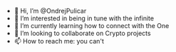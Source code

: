 - 👋 Hi, I’m @OndrejPulicar
- 👀 I’m interested in being in tune with the infinite
- 🌱 I’m currently learning how to connect with the One
- 💞️ I’m looking to collaborate on Crypto projects
- 📫 How to reach me: you can't

<!---
OndrejPulicar/OndrejPulicar is a ✨ special ✨ repository because its `README.md` (this file) appears on your GitHub profile.
You can click the Preview link to take a look at your changes.
--->
